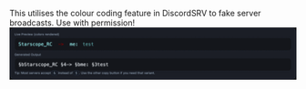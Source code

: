 This utilises the colour coding feature in DiscordSRV to fake server broadcasts. Use with permission!
<br>
![Alt text](example.png "We can fake dms and things like that.")
